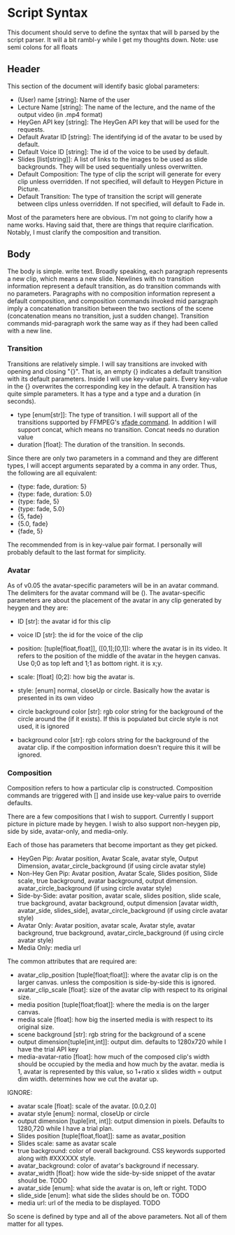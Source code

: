 # Script Syntax
This document should serve to define the syntax that will b parsed by the script parser. It will a bit rambl-y while I get my thoughts down. 
Note: use semi colons for all floats

## Header
This section of the document will identify basic global parameters:
- (User) name [string]: Name of the user
- Lecture Name [string]: The name of the lecture, and the name of the output video (in .mp4 format)
- HeyGen API key [string]: The HeyGen API key that will be used for the requests.
- Default Avatar ID [string]: The identifying id of the avatar to be used by default. 
- Default Voice ID [string]: The id of the voice to be used by default.
- Slides [list[string]]: A list of links to the images to be used as slide backgrounds. They will be used sequentially unless overwritten.
- Default Composition: The type of clip the script will generate for every clip unless overridden. If not specified, will default to Heygen Picture in Picture.
- Default Transition: The type of transition the script will generate between clips unless overridden. If not specified, will default to Fade in.

Most of the parameters here are obvious. I'm not going to clarify how a name works. Having said that, there are things that require clarification. Notably, I must clarify the composition and transition.

## Body
The body is simple. write text. Broadly speaking, each paragraph represents a new clip, which means a new slide. Newlines with no transition information represent a default transition, as do transition commands with no parameters. Paragraphs with no composition information represent a default composition, and composition commands invoked mid paragraph imply a concatenation transition between the two sections of the scene (concatenation means no transition, just a sudden change). Transition commands mid-paragraph work the same way as if they had been called with a new line.

### Transition
Transitions are relatively simple. I will say transitions are invoked with opening and closing "{}". That is, an empty {} indicates a default transition with its default parameters. Inside I will use key-value pairs. Every key-value in the {} overwrites the corresponding key in the default. A transition has quite simple parameters. It has a type and a type and a duration (in seconds).

- type [enum[str]]: The type of transition. I will support all of the transitions supported by FFMPEG's [xfade command](https://trac.ffmpeg.org/wiki/Xfade). In addition I will support concat, which means no transition. Concat needs no duration value
- duration [float]: The duration of the transition. In seconds.

Since there are only two parameters in a command and they are different types, I will accept arguments separated by a comma in any order. Thus, the following are all equivalent:

- {type: fade, duration: 5}
- {type: fade, duration: 5.0}
- {type: fade, 5}
- {type: fade, 5.0}
- {5, fade}
- {5.0, fade}
- {fade, 5}

The recommended from is in key-value pair format. I personally will probably default to the last format for simplicity.

### Avatar
As of v0.05 the avatar-specific parameters will be in an avatar command. The delimiters for the avatar command will be (). The avatar-specific parameters are about the placement of the avatar in any clip generated by heygen and they are:

- ID [str]: the avatar id for this clip

- voice ID [str]: the id for the voice of the clip

- position: [tuple[float,float]], ([0,1];[0,1]): where the avatar is in its video. It refers to the position of the middle of the avatar in the heygen canvas. Use 0;0 as top left and 1;1 as bottom right. it is x;y.

- scale: [float] (0;2]: how big the avatar is.

- style: [enum] normal, closeUp or circle. Basically how the avatar is presented in its own video

- circle background color [str]: rgb color string for the background of the circle around the (if it exists). If this is populated but circle style is not used, it is ignored

- background color [str]: rgb colors string for the background of the avatar clip. if the composition information doesn't require this it will be ignored.

### Composition
Composition refers to how a particular clip is constructed. Composition commands are triggered with [] and inside use key-value pairs to override defaults. 

There are a few compositions that I wish to support. Currently I support picture in picture made by heygen. I wish to also support non-heygen pip, side by side, avatar-only, and media-only. 

Each of those has parameters that become important as they get picked. 

- HeyGen Pip: 
Avatar position, Avatar Scale, avatar style, Output Dimension, avatar_circle_background (if using circle avatar style)
- Non-Hey Gen Pip: 
Avatar position, Avatar Scale, Slides position, Slide scale, true background, avatar background, output dimension. avatar_circle_background (if using circle avatar style)
- Side-by-Side: avatar position, avatar scale, slides position, slide scale, true background, avatar background, output dimension [avatar width, avatar_side, slides_side], avatar_circle_background (if using circle avatar style)
- Avatar Only: Avatar position, avatar scale, Avatar style, avatar background, true background, avatar_circle_background (if using circle avatar style)
- Media Only: media url

The common attributes that are required are:
- avatar_clip_position [tuple[float;float]]: where the avatar clip is on the larger canvas. unless the composition is side-by-side this is ignored.
- avatar_clip_scale [float]: size of the avatar clip with respect to its original size.
- media position [tuple[float;float]]: where the media is on the larger canvas.
- media scale [float]: how big the inserted media is with respect to its original size.
- scene background [str]: rgb string for the background of a scene
- output dimension[tuple[int,int]]: output dim. defaults to 1280x720 while I have the trial API key
- media-avatar-ratio [float]: how much of the composed clip's width should be occupied by the media and how much by the avatar. media is 1, avatar is represented by this value, so 1+ratio x slides width = output dim width. determines how we cut the avatar up.

IGNORE:
- avatar scale [float]: scale of the avatar. [0.0,2.0]
- avatar style [enum]: normal, closeUp or circle
- output dimension [tuple[int, int]]: output dimension in pixels. Defaults to 1280,720 while I have a trial plan. 
- Slides position [tuple[float,float]]: same as avatar_position
- Slides scale: same as avatar scale
- true background: color of overall background. CSS keywords supported along with #XXXXXX style. 
- avatar_background: color of avatar's background if necessary. 
- avatar_width [float]: how wide the side-by-side snippet of the avatar should be. TODO
- avatar_side [enum]: what side the avatar is on, left or right. TODO
- slide_side [enum]: what side the slides should be on. TODO
- media url: url of the media to be displayed. TODO



So scene is defined by type and all of the above parameters. Not all of them matter for all types.



